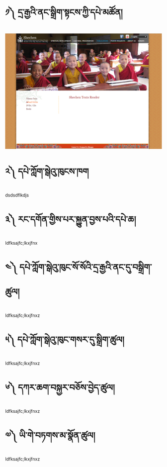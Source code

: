 # ༡༽ དྲ་རྒྱའི་ནང་སྒྲིག་སྟངས་ཀྱི་དཔེ་མཚོན།

![image alt text](https://raw.githubusercontent.com/bdrc-reader/shechen/master/docs/img/Capture.PNG)
# ༢༽ དཔེ་ཀློག་སྒེའུ་ཁུངས་ཁག

dsdsdflkdjs

# ༣༽ རང་དགོན་གྱིས་པར་སྐྱུན་བྱས་པའི་དཔེ་ཆ།
ldfksajfc;lkxjfnx

# ༤༽ དཔེ་ཀློག་སྒེའུ་ཁུང་སོ་སོའི་དྲ་རྒྱའི་ནང་དུ་བསྒྲིག་ཚུལ།
ldfksajfc;lkxjfnxz

# ༥༽ དཔེ་ཀློག་སྒེའུ་ཁུང་གསར་དུ་སྒྲིག་ཚུལ།
ldfksajfc;lkxjfnxz

# ༦༽ དཀར་ཆག་བསྐྱར་བཅོས་བྱེད་ཚུལ།
ldfksajfc;lkxjfnxz

# ༧༽ ཡི་གེ་བཏགས་མ་སྣོན་ཚུལ།
ldfksajfc;lkxjfnxz
